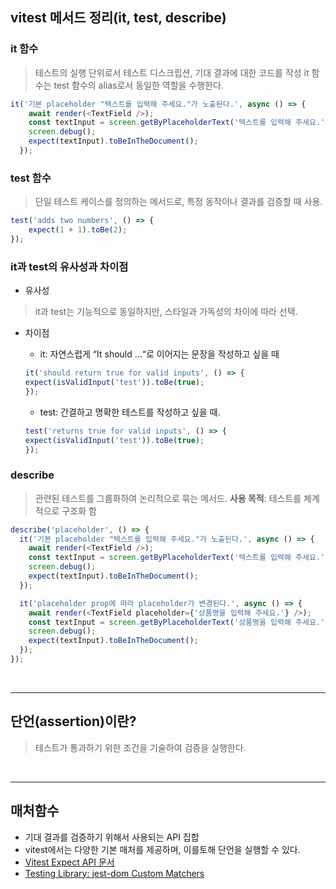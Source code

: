 ## vitest 메서드 정리(it, test, describe)

### it 함수
> 테스트의 실행 단위로서 테스트 디스크립션, 기대 결과에 대한 코드를 작성
> it 함수는 test 함수의 alias로서 동일한 역할을 수행한다.

```javascript
it('기본 placeholder "텍스트를 입력해 주세요."가 노출된다.', async () => {
    await render(<TextField />);
    const textInput = screen.getByPlaceholderText('텍스트를 입력해 주세요.');
    screen.debug();
    expect(textInput).toBeInTheDocument();
  });
```

### test 함수
> 단일 테스트 케이스를 정의하는 메서드로, 특정 동작이나 결과를 검증할 때 사용.

```javascript
test('adds two numbers', () => {
    expect(1 + 1).toBe(2);
});
```

### it과 test의 유사성과 차이점
- 유사성
> it과 test는 기능적으로 동일하지만, 스타일과 가독성의 차이에 따라 선택.

- 차이점
    - it: 자연스럽게 “It should …“로 이어지는 문장을 작성하고 싶을 때
    ```javascript
    it('should return true for valid inputs', () => {
    expect(isValidInput('test')).toBe(true);
    });
    ```

    - test: 간결하고 명확한 테스트를 작성하고 싶을 때.
    ```javascript
    test('returns true for valid inputs', () => {
    expect(isValidInput('test')).toBe(true);
    });
    ```

### describe
> 관련된 테스트를 그룹화하여 논리적으로 묶는 메서드.
> **사용 목적**: 테스트를 체계적으로 구조화 함

```javascript
describe('placeholder', () => {
  it('기본 placeholder "텍스트를 입력해 주세요."가 노출된다.', async () => {
    await render(<TextField />);
    const textInput = screen.getByPlaceholderText('텍스트를 입력해 주세요.');
    screen.debug();
    expect(textInput).toBeInTheDocument();
  });

  it('placeholder prop에 따라 placeholder가 변경된다.', async () => {
    await render(<TextField placeholder={'상품명을 입력해 주세요.'} />);
    const textInput = screen.getByPlaceholderText('상품명을 입력해 주세요.');
    screen.debug();
    expect(textInput).toBeInTheDocument();
  });
});
```

<br><hr />

## 단언(assertion)이란?
> 테스트가 통과하기 위한 조건을 기술하여 검증을 실행한다.

<br><hr />

## 매처함수
- 기대 결과를 검증하기 위해서 사용되는 API 집합
- vitest에서는 다양한 기본 매처를 제공하며, 이를토해 단언을 실행할 수 있다.
- [Vitest Expect API 문서](https://vitest.dev/api/expect.html)
- [Testing Library: jest-dom Custom Matchers](https://github.com/testing-library/jest-dom#custom-matchers)